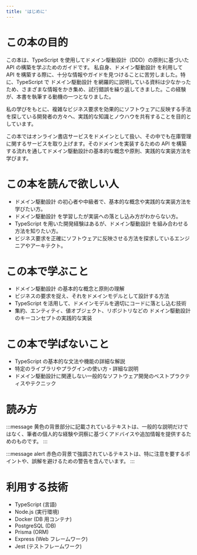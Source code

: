 ```yaml
---
title: 'はじめに'
---
```


# この本の目的

この本は、TypeScript を使用してドメイン駆動設計（DDD）の原則に基づいた API の構築を学ぶためのガイドです。
私自身、ドメイン駆動設計 を利用して API を構築する際に、十分な情報やガイドを見つけることに苦労しました。特に、TypeScript で ドメイン駆動設計 を網羅的に説明している資料は少なかったため、さまざまな情報をかき集め、試行錯誤を繰り返してきました。この経験が、本書を執筆する動機の一つとなりました。

私の学びをもとに、複雑なビジネス要求を効果的にソフトウェアに反映する手法を探している開発者の方々へ、実践的な知識とノウハウを共有することを目的としています。

この本ではオンライン書店サービスをドメインとして扱い、その中でも在庫管理に関するサービスを取り上げます。そのドメインを実装するための API を構築する流れを通してドメイン駆動設計の基本的な概念や原則、実践的な実装方法を学びます。

# この本を読んで欲しい人

- ドメイン駆動設計 の初心者や中級者で、基本的な概念や実践的な実装方法を学びたい方。
- ドメイン駆動設計 を学習したが実装への落とし込み方がわからない方。
- TypeScript を用いた開発経験はあるが、ドメイン駆動設計 を組み合わせる方法を知りたい方。
- ビジネス要求を正確にソフトウェアに反映させる方法を探求しているエンジニアやアーキテクト。

# この本で学ぶこと

- ドメイン駆動設計 の基本的な概念と原則の理解
- ビジネスの要求を捉え、それをドメインモデルとして設計する方法
- TypeScript を活用して、ドメインモデルを適切にコードに落とし込む技術
- 集約、エンティティ、値オブジェクト、リポジトリなどの ドメイン駆動設計 のキーコンセプトの実践的な実装

# この本で学ばないこと

- TypeScript の基本的な文法や機能の詳細な解説
- 特定のライブラリやプラグインの使い方・詳細な説明
- ドメイン駆動設計に関連しない一般的なソフトウェア開発のベストプラクティスやテクニック

# 読み方

:::message
黄色の背景部分に記載されているテキストは、一般的な説明だけではなく、筆者の個人的な経験や洞察に基づくアドバイスや追加情報を提供するためのものです。
:::

:::message alert
赤色の背景で強調されているテキストは、特に注意を要するポイントや、誤解を避けるための警告を含んでいます。
:::

# 利用する技術

- TypeScript (言語)
- Node.js (実行環境)
- Docker (DB 用コンテナ)
- PostgreSQL (DB)
- Prisma (ORM)
- Express (Web フレームワーク)
- Jest (テストフレームワーク)
